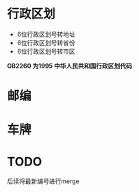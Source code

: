 # 行政区划
- 6位行政区划号转地址
- 6位行政区划号转省份
- 6位行政区划号转市区

__GB2260 为1995 中华人民共和国行政区划代码__

# 邮编

# 车牌

# TODO
后续将最新编号进行merge